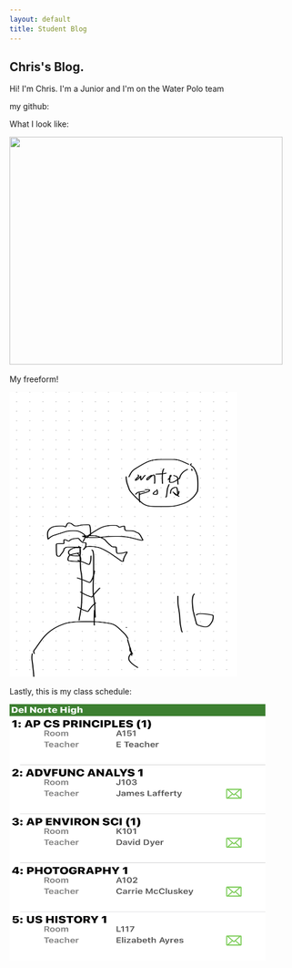 ```yaml
---
layout: default
title: Student Blog
---
```



## Chris's Blog.

Hi! I'm Chris. I'm a Junior and I'm on the Water Polo team

my github:

What I look like:

<img src="images/IMG_3036.png" width="480" height="400">

My freeform!

<img src="images/IMG_4153.jpg" width="400" height="500">





Lastly, this is my class schedule:


<img src="images/IMG_4062.jpg" width="450" height="450">


